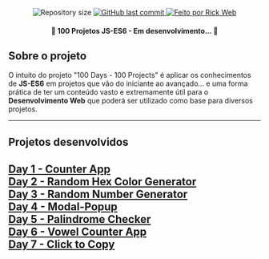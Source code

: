 <p align="center">
  <img alt="Repository size" src="https://img.shields.io/github/repo-size/rickweb3/awax">
  <a href="https://github.com/rickweb3/awax/commits/master">
    <img alt="GitHub last commit" src="https://img.shields.io/github/last-commit/rickweb3/awax">
  </a>
  <a href="">
    <img alt="Feito por Rick Web" src="https://img.shields.io/badge/desenvolvido%20por-RickWeb-%237519C1">
  </a>
</p>



<h4 align="center"> 
	🚧 100 Projetos JS-ES6 - Em desenvolvimento... 🚧
</h4>



## Sobre o projeto

O intuito do projeto "100 Days - 100 Projects" é aplicar os conhecimentos de **JS-ES6** em projetos que vão do iniciante ao avançado... e uma forma prática de ter um conteúdo vasto e extremamente útil para o **Desenvolvimento Web** que poderá ser utilizado como base para diversos projetos.

---


## Projetos desenvolvidos

[Day 1 - Counter App](https://github.com/rickweb3/100days-100projects-javascript/tree/main/Projects%20Javascript/Day%201%20-%20Counter%20App)<br/>
[Day 2 - Random Hex Color Generator](https://github.com/rickweb3/100days-100projects-javascript/tree/main/Projects%20Javascript/Day%202%20-%20Random%20Hex%20Color%20Generator)<br/>
[Day 3 - Random Number Generator](https://github.com/rickweb3/100days-100projects-javascript/tree/main/Projects%20Javascript/Day%203%20-%20Random%20Number%20Generator)<br/>
[Day 4 - Modal-Popup](https://github.com/rickweb3/100days-100projects-javascript/tree/main/Projects%20Javascript/Day%204%20-%20Modal-Popup)<br/>
[Day 5 - Palindrome Checker](https://github.com/rickweb3/100days-100projects-javascript/tree/main/Projects%20Javascript/Day%205%20-%20Palindrome%20Checker)<br/>
[Day 6 - Vowel Counter App](https://github.com/rickweb3/100days-100projects-javascript/tree/main/Projects%20Javascript/Day%206%20-%20Vowel%20Counter%20App)<br/>
[Day 7 - Click to Copy](https://github.com/rickweb3/100days-100projects-javascript/tree/main/Projects%20Javascript/Day%207%20-%20Click%20to%20Copy)<br/>
---
